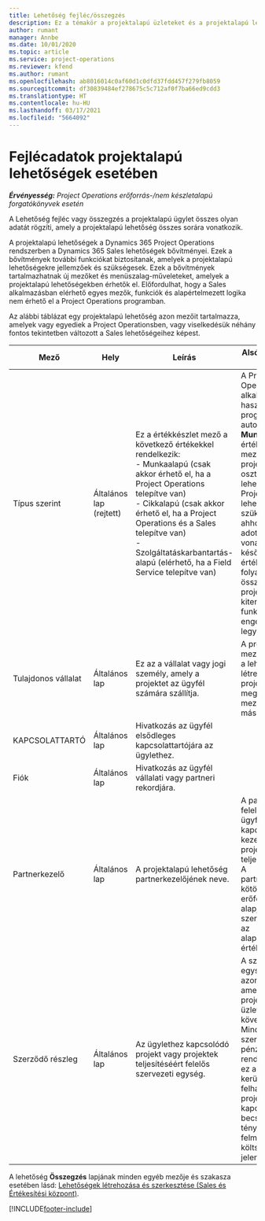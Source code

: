 ```yaml
---
title: Lehetőség fejléc/összegzés
description: Ez a témakör a projektalapú üzleteket és a projektalapú lehetőségsorokat ismerteti.
author: rumant
manager: Annbe
ms.date: 10/01/2020
ms.topic: article
ms.service: project-operations
ms.reviewer: kfend
ms.author: rumant
ms.openlocfilehash: ab8016014c0af60d1c0dfd37fdd457f279fb8059
ms.sourcegitcommit: df30839484ef278675c5c712af0f7ba66ed9cdd3
ms.translationtype: HT
ms.contentlocale: hu-HU
ms.lasthandoff: 03/17/2021
ms.locfileid: "5664092"
---
```

# <a name="header-details-for-project-based-opportunities"></a>Fejlécadatok projektalapú lehetőségek esetében

_**Érvényesség:** Project Operations erőforrás-/nem készletalapú forgatókönyvek esetén_


A Lehetőség fejléc vagy összegzés a projektalapú ügylet összes olyan adatát rögzíti, amely a projektalapú lehetőség összes sorára vonatkozik.

A projektalapú lehetőségek a Dynamics 365 Project Operations rendszerben a Dynamics 365 Sales lehetőségek bővítményei. Ezek a bővítmények további funkciókat biztosítanak, amelyek a projektalapú lehetőségekre jellemzőek és szükségesek. Ezek a bővítmények tartalmazhatnak új mezőket és menüszalag-műveleteket, amelyek a projektalapú lehetőségekben érhetők el. Előfordulhat, hogy a Sales alkalmazásban elérhető egyes mezők, funkciók és alapértelmezett logika nem érhető el a Project Operations programban.

Az alábbi táblázat egy projektalapú lehetőség azon mezőit tartalmazza, amelyek vagy egyediek a Project Operationsben, vagy viselkedésük néhány fontos tekintetben változott a Sales lehetőségeihez képest.

| **Mező** | **Hely** | **Leírás** | **Alsóbb rétegbeli hatás** |
| --- | --- | --- | --- |
| Típus szerint | Általános lap (rejtett) | Ez a értékkészlet mező a következő értékekkel rendelkezik:</br>- Munkaalapú (csak akkor érhető el, ha a Project Operations telepítve van)</br>- Cikkalapú (csak akkor érhető el, ha a Project Operations és a Sales telepítve van)</br>- Szolgáltatáskarbantartás-alapú (elérhető, ha a Field Service telepítve van) | A Project Operations alkalmazás használatakor a program automatikusan **Munkaalapú** értékre állítja a mezőt, amely projektalapúként osztályozza a lehetőséget. Projektalapú lehetőség szükséges ahhoz, hogy az adott üzletre vonatkozóan a későbbi értékesítési folyamatban az összes projektspecifikus kiterjesztés és funkció engedélyezve legyen. |
| Tulajdonos vállalat | Általános lap | Ez az a vállalat vagy jogi személy, amely a projektet az ügyfél számára szállítja. | A program ezt a mezőinformációt a lehetőségből létrehozott projektárajánlat megfelelő mezőjébe másolja. |
| KAPCSOLATTARTÓ | Általános lap | Hivatkozás az ügyfél elsődleges kapcsolattartójára az ügylethez. | |
| Fiók | Általános lap | Hivatkozás az ügyfél vállalati vagy partneri rekordjára. | |
| Partnerkezelő | Általános lap | A projektalapú lehetőség partnerkezelőjének neve. | A partnerkezelő felelős az ügyféllel való kapcsolat kezeléséért a projekt teljesítése során. A partnerkezelőhöz kötött foglalható erőforrásrekord alapján a szerződő részleg az alapértelmezett értéket veszi fel. |
| Szerződő részleg | Általános lap | Az ügylethez kapcsolódó projekt vagy projektek teljesítéséért felelős szervezeti egység. | A szerződő egység a vállalat azon részlege, amely a projekteket az üzlet lezárását követően teljesíti. Minden egyes szerződő egység pénznemmel rendelkezik, és ez a pénznem kerül felhasználásra a projekthez kapcsolódó becsült és ténylegesen felmerült költségek jelentésére. |

A lehetőség **Összegzés** lapjának minden egyéb mezője és szakasza esetében lásd: [Lehetőségek létrehozása és szerkesztése (Sales és Értékesítési központ)](https://docs.microsoft.com/dynamics365/sales-enterprise/create-edit-opportunity-sales).


[!INCLUDE[footer-include](../includes/footer-banner.md)]
